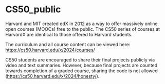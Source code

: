 # CS50_public

Harvard and MIT created edX in 2012 as a way to offer massively online open courses (MOOCs) free to the public. 
The CS50 series of courses at HarvardX are identical to those offered to Harvard students.

The curriculum and all course content can be viewed here: https://cs50.harvard.edu/x/2024/courses/

CS50 students are encouraged to share their final projects publicly via video and text summaries. However, because final projects are counted towards completion of a graded course, sharing the code is not allowed (https://cs50.harvard.edu/x/2024/honesty/). 


